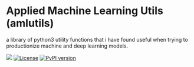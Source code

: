 # Applied Machine Learning Utils (amlutils)
a library of python3 utility functions that i have found useful when trying to productionize machine and deep learning models.

![](https://github.com/parvoberoi/utils/workflows/unit-test/badge.svg)
[![License](https://img.shields.io/badge/License-Apache%202.0-blue.svg)](https://opensource.org/licenses/Apache-2.0)
[![PyPI version](https://badge.fury.io/py/amlutils.svg)](https://badge.fury.io/py/amlutils)
